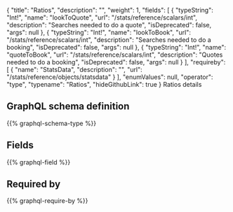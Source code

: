 {
  "title": "Ratios",
  "description": "",
  "weight": 1,
  "fields": [
    {
      "typeString": "Int!",
      "name": "lookToQuote",
      "url": "/stats/reference/scalars/int",
      "description": "Searches needed to do a quote",
      "isDeprecated": false,
      "args": null
    },
    {
      "typeString": "Int!",
      "name": "lookToBook",
      "url": "/stats/reference/scalars/int",
      "description": "Searches needed to do a booking",
      "isDeprecated": false,
      "args": null
    },
    {
      "typeString": "Int!",
      "name": "quoteToBook",
      "url": "/stats/reference/scalars/int",
      "description": "Quotes needed to do a booking",
      "isDeprecated": false,
      "args": null
    }
  ],
  "requireby": [
    {
      "name": "StatsData",
      "description": "",
      "url": "/stats/reference/objects/statsdata"
    }
  ],
  "enumValues": null,
  "operator": "type",
  "typename": "Ratios",
  "hideGithubLink": true
}
Ratios details
## GraphQL schema definition

{{% graphql-schema-type %}}

## Fields

{{% graphql-field %}}

## Required by

{{% graphql-require-by %}}
